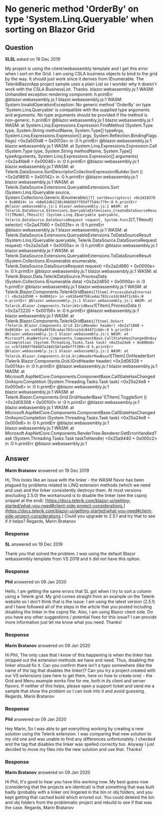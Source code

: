 # No generic method 'OrderBy' on type 'System.Linq.Queryable' when sorting on Blazor Grid

## Question

**SLSL** asked on 19 Dec 2019

My project is using the client/webassembly template and I get this error when I sort on the Grid. I am using CSLA business objects to bind to the grid by the way. It should just work since it derives from IEnumerable<T>. The TelerikBlazorApp project sample uses a plain List<WeaterForecast> so I wonder why it doesn't work with the CSLA BusinessList. Thanks. blazor.webassembly.js:1 WASM: ﻿Unhandled exception rendering component: h.printErr @blazor.webassembly.js:1 blazor.webassembly.js:1 WASM: System.InvalidOperationException: No generic method 'OrderBy' on type 'System.Linq.Queryable' is compatible with the supplied type arguments and arguments. No type arguments should be provided if the method is non-generic. h.printErr @blazor.webassembly.js:1 blazor.webassembly.js:1 WASM: at System.Linq.Expressions.Expression.FindMethod (System.Type type, System.String methodName, System.Type[] typeArgs, System.Linq.Expressions.Expression[] args, System.Reflection.BindingFlags flags) <0x2a500d8 + 0x0012e> in <c9598198a7e340e28f933e3bfe55dba1>:0 h.printErr @blazor.webassembly.js:1 blazor.webassembly.js:1 WASM: at System.Linq.Expressions.Expression.Call (System.Type type, System.String methodName, System.Type[] typeArguments, System.Linq.Expressions.Expression[] arguments) <0x2a4fde8 + 0x00046> in <c9598198a7e340e28f933e3bfe55dba1>:0 h.printErr @blazor.webassembly.js:1 blazor.webassembly.js:1 WASM: at Telerik.DataSource.SortDescriptorCollectionExpressionBuilder.Sort () <0x2d18610 + 0x00142> in <b8e61d62238c4666b5ff65df7544c779>:0 h.printErr @blazor.webassembly.js:1 blazor.webassembly.js:1 WASM: at Telerik.DataSource.Extensions.QueryableExtensions.Sort (System.Linq.IQueryable source, System.Collections.Generic.IEnumerable`1[T] sortDescriptors) <0x2d18370 + 0x00014> in <b8e61d62238c4666b5ff65df7544c779>:0 h.printErr @blazor.webassembly.js:1 blazor.webassembly.js:1 WASM: at Telerik.DataSource.Extensions.QueryableExtensions.CreateDataSourceResult[TModel,TResult] (System.Linq.IQueryable queryable, Telerik.DataSource.DataSourceRequest request, System.Func`2[T,TResult] selector) <0x2a47060 + 0x002fe> in <b8e61d62238c4666b5ff65df7544c779>:0 h.printErr @blazor.webassembly.js:1 blazor.webassembly.js:1 WASM: at Telerik.DataSource.Extensions.QueryableExtensions.ToDataSourceResult (System.Linq.IQueryable queryable, Telerik.DataSource.DataSourceRequest request) <0x2a2e2a8 + 0x0000a> in <b8e61d62238c4666b5ff65df7544c779>:0 h.printErr @blazor.webassembly.js:1 blazor.webassembly.js:1 WASM: at Telerik.DataSource.Extensions.QueryableExtensions.ToDataSourceResult (System.Collections.IEnumerable enumerable, Telerik.DataSource.DataSourceRequest request) <0x2a2d980 + 0x0000e> in <b8e61d62238c4666b5ff65df7544c779>:0 h.printErr @blazor.webassembly.js:1 blazor.webassembly.js:1 WASM: at Telerik.Blazor.Data.TelerikDataSource.ProcessData (System.Collections.IEnumerable data) <0x2a2d850 + 0x0000a> in <a910a49758ca4acf83cce1dc84471cb6>:0 h.printErr @blazor.webassembly.js:1 blazor.webassembly.js:1 WASM: at Telerik.Blazor.Components.TelerikGridBase`1[TItem].ProcessDataInternal () <0x2a2d590 + 0x0001c> in <a910a49758ca4acf83cce1dc84471cb6>:0 h.printErr @blazor.webassembly.js:1 blazor.webassembly.js:1 WASM: at Telerik.Blazor.Components.TelerikGridBase`1[TItem].ProcessData () <0x2a72220 + 0x00156> in <a910a49758ca4acf83cce1dc84471cb6>:0 h.printErr @blazor.webassembly.js:1 blazor.webassembly.js:1 WASM: at Telerik.Blazor.Components.TelerikGridBase`1[TItem].OnSort (Telerik.Blazor.Components.Grid.IGridHeader header) <0x2a71000 + 0x00104> in <a910a49758ca4acf83cce1dc84471cb6>:0 h.printErr @blazor.webassembly.js:1 blazor.webassembly.js:1 WASM: at Microsoft.AspNetCore.Components.ComponentBase.CallStateHasChangedOnAsyncCompletion (System.Threading.Tasks.Task task) <0x25a24e8 + 0x000e6> in <cbf249d7f04d4fa18d15bfae8ef7f389>:0 h.printErr @blazor.webassembly.js:1 blazor.webassembly.js:1 WASM: at Telerik.Blazor.Components.Grid.GridHeaderRowBase`1[TItem].OnHeaderSort (Telerik.Blazor.Components.Grid.IGridHeader header) <0x2d06328 + 0x0014a> in <a910a49758ca4acf83cce1dc84471cb6>:0 h.printErr @blazor.webassembly.js:1 blazor.webassembly.js:1 WASM: at Microsoft.AspNetCore.Components.ComponentBase.CallStateHasChangedOnAsyncCompletion (System.Threading.Tasks.Task task) <0x25a24e8 + 0x000e6> in <cbf249d7f04d4fa18d15bfae8ef7f389>:0 h.printErr @blazor.webassembly.js:1 blazor.webassembly.js:1 WASM: at Telerik.Blazor.Components.Grid.GridHeaderBase`1[TItem].ToggleSort () <0x2d05308 + 0x00100> in <a910a49758ca4acf83cce1dc84471cb6>:0 h.printErr @blazor.webassembly.js:1 blazor.webassembly.js:1 WASM: at Microsoft.AspNetCore.Components.ComponentBase.CallStateHasChangedOnAsyncCompletion (System.Threading.Tasks.Task task) <0x25a24e8 + 0x000e6> in <cbf249d7f04d4fa18d15bfae8ef7f389>:0 h.printErr @blazor.webassembly.js:1 blazor.webassembly.js:1 WASM: at Microsoft.AspNetCore.Components.RenderTree.Renderer.GetErrorHandledTask (System.Threading.Tasks.Task taskToHandle) <0x25a9440 + 0x000c2> in <cbf249d7f04d4fa18d15bfae8ef7f389>:0 h.printErr @blazor.webassembly.js:1

## Answer

**Marin Bratanov** answered on 19 Dec 2019

Hi, This looks like an issue with the linker - the WASM flavor has been plagued by problems related to LINQ extension methods (which we need and use) and the linker consistently destroys them. At most versions (excluding 2.5.0) the workaround is to disable the linker (see the csproj snippet at the end): [https://docs.telerik.com/blazor-ui/getting-started/what-you-need#client-side-project-considerations.](https://docs.telerik.com/blazor-ui/getting-started/what-you-need#client-side-project-considerations.) Could you upgrade to 2.5.1 and try that to see if it helps? Regards, Marin Bratanov

### Response

**SL** answered on 19 Dec 2019

Thank you that solved the problem. I was using the default Blazor webassembly template from VS 2019 and it did not have this option.

### Response

**Phil** answered on 09 Jan 2020

Hello, I am getting the same errors that SL got when I try to sort a column using a Telerik grid. My grid comes straight from an example on the Telerik website so I don't think that is the issue. I am using the latest version (2.5.1) and I have followed all of the steps in the article that you posted including disabling the linker in the csproj file. Also, I am using Blazor client side. Do you have any other suggestions / potential fixes for this issue? I can provide more information just let me know what you need. Thanks!

### Response

**Marin Bratanov** answered on 09 Jan 2020

Hi Phil, The only case that I know of this happening is when the linker has stripped out the extension methods we have and need. Thus, disabling the linker should fix it. Can you confirm there isn't a typo somewhere (like the name of the tag that disables the linker)? Can you try a project created with our VS extensions (see here to get them, here on how to create one) - the Grid and Menu example works fine for me, both in its client and server flavors. If neither of this helps, please open a support ticket and send me a sample that show the problem so I can look into it and avoid guessing. Regards, Marin Bratanov

### Response

**Phil** answered on 09 Jan 2020

Hey Marin, So I was able to get everything working by creating a new solution using the Telerik extension. I was comparing that new solution to my old one and was unable to find any differences unfortunately. I checked and the tag that disables the linker was spelled correctly too. Anyway I just decided to move my files into the new solution and use that. Thanks!

### Response

**Marin Bratanov** answered on 09 Jan 2020

Hi Phil, It's good to hear you have this working now. My best guess now (considering that the projects are identical) is that something that was built badly (probably with a linker on) lingered in the bin or obj folders, and you kept getting that cached build which errored out. You could deleted the bin and obj folders from the problematic project and rebuild to see if that was the case. Regards, Marin Bratanov
